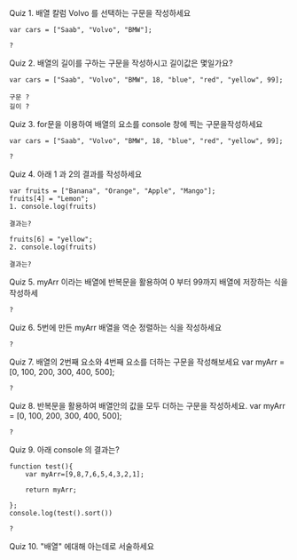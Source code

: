 Quiz 1. 배열 칼럼 Volvo 를 선택하는 구문을 작성하세요

    var cars = ["Saab", "Volvo", "BMW"];
    
    ?  

Quiz 2. 배열의 길이를 구하는 구문을 작성하시고 길이값은 몇일가요?

    var cars = ["Saab", "Volvo", "BMW", 18, "blue", "red", "yellow", 99];
    
    구문 ? 
    길이 ? 
    

Quiz 3. for문을 이용하여 배열의 요소를 console 창에  찍는 구문을작성하세요
    
    var cars = ["Saab", "Volvo", "BMW", 18, "blue", "red", "yellow", 99];
    
    ?
    
    
Quiz 4. 아래 1 과 2의 결과를 작성하세요

    var fruits = ["Banana", "Orange", "Apple", "Mango"];
    fruits[4] = "Lemon";  
    1. console.log(fruits)   
    
    결과는?  
    
    fruits[6] = "yellow";  
    2. console.log(fruits)   
    
    결과는?  

Quiz 5. myArr  이라는 배열에 반복문을 활용하여  0 부터 99까지 배열에 저장하는 식을 작성하세

    ?
  
Quiz 6. 5번에 만든 myArr 배열을 역순 정렬하는 식을 작성하세요

    ?
  
    
    
Quiz 7. 배열의 2번째 요소와 4번째 요소를 더하는 구문을 작성해보세요
    var myArr = [0, 100, 200, 300, 400, 500]; 
    
    ?
   
    
    
    
Quiz 8. 반복문을 활용하여 배열안의 값을 모두 더하는 구문을 작성하세요.
    var myArr = [0, 100, 200, 300, 400, 500]; 
    
    ?
    
    
    
Quiz 9. 아래 console 의 결과는?
    
    function test(){
        var myArr=[9,8,7,6,5,4,3,2,1];
        
        return myArr;

    };
    console.log(test().sort())
    
    ?
 
    
    
Quiz 10. "배열" 에대해 아는데로 서술하세요
    
    
    
    
    
    
    
    
    
    
    
    
    
    
    
    
    
    